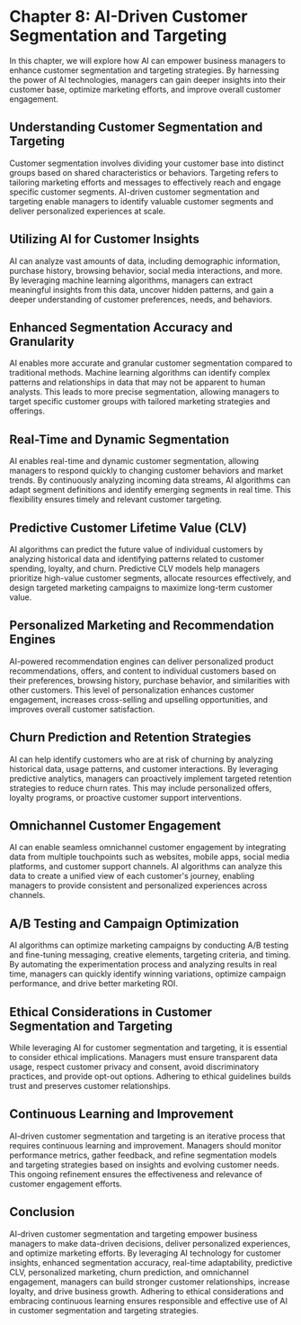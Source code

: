 Chapter 8: AI-Driven Customer Segmentation and Targeting
========================================================

In this chapter, we will explore how AI can empower business managers to enhance customer segmentation and targeting strategies. By harnessing the power of AI technologies, managers can gain deeper insights into their customer base, optimize marketing efforts, and improve overall customer engagement.

Understanding Customer Segmentation and Targeting
-------------------------------------------------

Customer segmentation involves dividing your customer base into distinct groups based on shared characteristics or behaviors. Targeting refers to tailoring marketing efforts and messages to effectively reach and engage specific customer segments. AI-driven customer segmentation and targeting enable managers to identify valuable customer segments and deliver personalized experiences at scale.

Utilizing AI for Customer Insights
----------------------------------

AI can analyze vast amounts of data, including demographic information, purchase history, browsing behavior, social media interactions, and more. By leveraging machine learning algorithms, managers can extract meaningful insights from this data, uncover hidden patterns, and gain a deeper understanding of customer preferences, needs, and behaviors.

Enhanced Segmentation Accuracy and Granularity
----------------------------------------------

AI enables more accurate and granular customer segmentation compared to traditional methods. Machine learning algorithms can identify complex patterns and relationships in data that may not be apparent to human analysts. This leads to more precise segmentation, allowing managers to target specific customer groups with tailored marketing strategies and offerings.

Real-Time and Dynamic Segmentation
----------------------------------

AI enables real-time and dynamic customer segmentation, allowing managers to respond quickly to changing customer behaviors and market trends. By continuously analyzing incoming data streams, AI algorithms can adapt segment definitions and identify emerging segments in real time. This flexibility ensures timely and relevant customer targeting.

Predictive Customer Lifetime Value (CLV)
----------------------------------------

AI algorithms can predict the future value of individual customers by analyzing historical data and identifying patterns related to customer spending, loyalty, and churn. Predictive CLV models help managers prioritize high-value customer segments, allocate resources effectively, and design targeted marketing campaigns to maximize long-term customer value.

Personalized Marketing and Recommendation Engines
-------------------------------------------------

AI-powered recommendation engines can deliver personalized product recommendations, offers, and content to individual customers based on their preferences, browsing history, purchase behavior, and similarities with other customers. This level of personalization enhances customer engagement, increases cross-selling and upselling opportunities, and improves overall customer satisfaction.

Churn Prediction and Retention Strategies
-----------------------------------------

AI can help identify customers who are at risk of churning by analyzing historical data, usage patterns, and customer interactions. By leveraging predictive analytics, managers can proactively implement targeted retention strategies to reduce churn rates. This may include personalized offers, loyalty programs, or proactive customer support interventions.

Omnichannel Customer Engagement
-------------------------------

AI can enable seamless omnichannel customer engagement by integrating data from multiple touchpoints such as websites, mobile apps, social media platforms, and customer support channels. AI algorithms can analyze this data to create a unified view of each customer's journey, enabling managers to provide consistent and personalized experiences across channels.

A/B Testing and Campaign Optimization
-------------------------------------

AI algorithms can optimize marketing campaigns by conducting A/B testing and fine-tuning messaging, creative elements, targeting criteria, and timing. By automating the experimentation process and analyzing results in real time, managers can quickly identify winning variations, optimize campaign performance, and drive better marketing ROI.

Ethical Considerations in Customer Segmentation and Targeting
-------------------------------------------------------------

While leveraging AI for customer segmentation and targeting, it is essential to consider ethical implications. Managers must ensure transparent data usage, respect customer privacy and consent, avoid discriminatory practices, and provide opt-out options. Adhering to ethical guidelines builds trust and preserves customer relationships.

Continuous Learning and Improvement
-----------------------------------

AI-driven customer segmentation and targeting is an iterative process that requires continuous learning and improvement. Managers should monitor performance metrics, gather feedback, and refine segmentation models and targeting strategies based on insights and evolving customer needs. This ongoing refinement ensures the effectiveness and relevance of customer engagement efforts.

Conclusion
----------

AI-driven customer segmentation and targeting empower business managers to make data-driven decisions, deliver personalized experiences, and optimize marketing efforts. By leveraging AI technology for customer insights, enhanced segmentation accuracy, real-time adaptability, predictive CLV, personalized marketing, churn prediction, and omnichannel engagement, managers can build stronger customer relationships, increase loyalty, and drive business growth. Adhering to ethical considerations and embracing continuous learning ensures responsible and effective use of AI in customer segmentation and targeting strategies.
